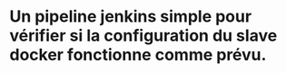 #  Un pipeline jenkins simple pour vérifier si la configuration du slave docker fonctionne comme prévu.